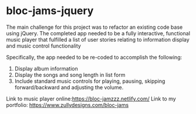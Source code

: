 # bloc-jams-jquery

The main challenge for this project was to refactor an existing code base using jQuery. 
The completed app needed to be a fully interactive, functional music player that fulfilled a list of user stories relating to information display and music control functionality

Specifically, the app needed to be re-coded to accomplish the following:
1. Display album information
2. Display the songs and song length in list form
3. Include standard music controls for playing, pausing, skipping forward/backward and adjusting the volume.

Link to music player online:https://bloc-jamzzz.netlify.com/
Link to my portfolio: https://www.zullydesigns.com/bloc-jams
